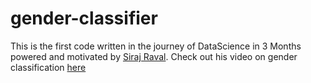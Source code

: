 # gender-classifier
This is the first code written in the journey of DataScience in 3 Months powered and motivated by [Siraj Raval](https://github.com/llSourcell).
Check out his video on gender classification [here](https://www.youtube.com/watch?v=T5pRlIbr6gg&index=1&list=PL2-dafEMk2A6QKz1mrk1uIGfHkC1zZ6UU)
